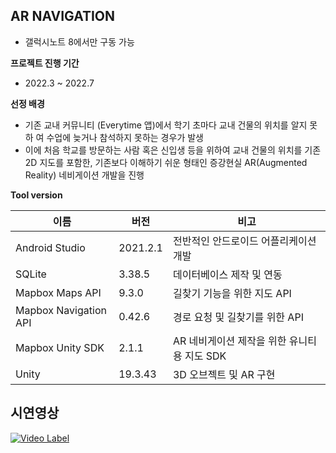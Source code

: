 ## AR NAVIGATION
- 갤럭시노트 8에서만 구동 가능
  
**프로젝트 진행 기간**
- 2022.3 ~ 2022.7

**선정 배경**

- 기존 교내 커뮤니티 (Everytime 앱)에서 학기 초마다 교내 건물의 위치를 알지 못하
여 수업에 늦거나 참석하지 못하는 경우가 발생
- 이에 처음 학교를 방문하는 사람 혹은 신입생 등을 위하여 교내 건물의 위치를 기존 2D 지도를 포함한, 기존보다 이해하기 쉬운 형태인 증강현실 AR(Augmented Reality) 네비게이션 개발을 진행

**Tool version**

| 이름 | 버전 | 비고 |
| --- | --- | --- |
| Android Studio | 2021.2.1 | 전반적인 안드로이드 어플리케이션 개발 |
| SQLite  | 3.38.5 | 데이터베이스 제작 및 연동 |
| Mapbox Maps API | 9.3.0 | 길찾기 기능을 위한 지도 API |
| Mapbox Navigation API | 0.42.6 | 경로 요청 및 길찾기를 위한 API |
| Mapbox Unity SDK | 2.1.1 | AR 네비게이션 제작을 위한 유니티용 지도 SDK |
| Unity | 19.3.43 | 3D 오브젝트 및 AR 구현 |
## 시연영상
[![Video Label](http://img.youtube.com/vi/wsYx4o3L8Og/0.jpg)](https://youtu.be/wsYx4o3L8Og)
